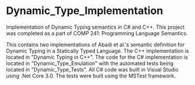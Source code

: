 # Dynamic_Type_Implementation
Implementation of Dynamic Typing semantics in C# and C++.  This project was completed as a part of COMP 241:  Programming Language Semantics.

This contains two implementations of Abadi et al.'s semantic definition for Dynamic Typing in a Statically Typed Language.  The C++ implementation is located in "Dynamic Typing in C++".  The code for the C# implementation is located in "Dynamic_Type_Emulation" with the automated tests being located in "Dynamic_Type_Tests".  All C# code was built in Visual Studio using .Net Core 3.0.  The tests were built using the MSTest framework. 

